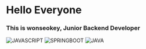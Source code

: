 # Hello Everyone
### This is wonseokey, Junior Backend Developer
![JAVASCRIPT](https://img.shields.io/badge/JAVASCRIPT-yellow)
![SPRINGBOOT](https://img.shields.io/plastic/SPRINGBOOT-green)
![JAVA](https://img.shields.io/badge/JAVA-black)
